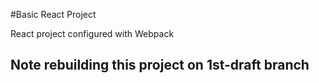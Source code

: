 #Basic React Project

React project configured with Webpack 

## Note rebuilding this project on 1st-draft branch
